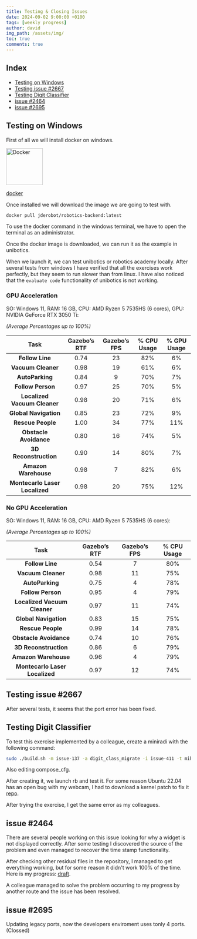 ```yaml
---
title: Testing & Closing Issues
date: 2024-09-02 9:00:00 +0100
tags: [weekly progress]
author: david
img_path: /assets/img/
toc: true
comments: true
---
```


## Index

- [Testing on Windows](#testing-on-windows)
- [Testing issue #2667](#testing-issue-2667)
- [Testing Digit Classifier](#testing-digit-classifier)
- [issue #2464](#issue-2464)
- [issue #2695](#issue-2695)

## Testing on Windows

First of all we will install docker on windows.

<img src="docker-desktop.jpg" alt="Docker" style="height: 100px;">

[docker](https://www.docker.com/products/docker-desktop/)

Once installed we will download the image we are going to test with.
```bash
docker pull jderobot/robotics-backend:latest
```

To use the docker command in the windows terminal, we have to open the terminal as an administrator.

Once the docker image is downloaded, we can run it as the example in unibotics.

When we launch it, we can test unibotics or robotics academy locally. After several tests from windows I have verified that all the exercises work perfectly, but they seem to run slower than from linux. I have also noticed that the `evaluate code` functionality of unibotics is not working.

### GPU Acceleration
SO: Windows 11, RAM: 16 GB, CPU: AMD Ryzen 5 7535HS (6 cores), GPU: NVIDIA GeForce RTX 3050 Ti:

*(Average Percentages up to 100%)*

| Task                     | Gazebo’s RTF | Gazebo’s FPS | % CPU Usage | % GPU Usage |
|:-------------------------:|:------------:|:------------:|:-----------:|:-----------:|
| **Follow Line**          | 0.74         | 23           | 82%         | 6%          |
| **Vacuum Cleaner**       | 0.98         | 19           | 61%         | 6%          |
| **AutoParking**          | 0.84         | 9            | 70%         | 7%          |
| **Follow Person**        | 0.97         | 25           | 70%         | 5%          |
| **Localized Vacuum Cleaner** | 0.98      | 20           | 71%         | 6%          |
| **Global Navigation**    | 0.85         | 23           | 72%         | 9%          |
| **Rescue People**        | 1.00         | 34           | 77%         | 11%         |
| **Obstacle Avoidance**   | 0.80         | 16           | 74%         | 5%          |
| **3D Reconstruction**    | 0.90         | 14           | 80%         | 7%          |
| **Amazon Warehouse**     | 0.98         | 7            | 82%         | 6%          |
| **Montecarlo Laser Localized** | 0.98    | 20           | 75%         | 12%         |


### No GPU Acceleration
SO: Windows 11, RAM: 16 GB, CPU: AMD Ryzen 5 7535HS (6 cores):

*(Average Percentages up to 100%)*

| Task                     | Gazebo’s RTF | Gazebo’s FPS | % CPU Usage |
|:-------------------------:|:------------:|:------------:|:-----------:|
| **Follow Line**          | 0.54         | 7            | 80%         |
| **Vacuum Cleaner**       | 0.98         | 11           | 75%         |
| **AutoParking**          | 0.75         | 4            | 78%         |
| **Follow Person**        | 0.95         | 4            | 79%         |
| **Localized Vacuum Cleaner** | 0.97      | 11           | 74%         |
| **Global Navigation**    | 0.83         | 15           | 75%         |
| **Rescue People**        | 0.99         | 14           | 78%         |
| **Obstacle Avoidance**   | 0.74         | 10           | 76%         |
| **3D Reconstruction**    | 0.86         | 6            | 79%         |
| **Amazon Warehouse**     | 0.96         | 4            | 79%         |
| **Montecarlo Laser Localized** | 0.97    | 12           | 74%         |

## Testing issue #2667

After several tests, it seems that the port error has been fixed.

## Testing Digit Classifier

To test this exercise implemented by a colleague, create a miniradi with the following command:
```bash
sudo ./build.sh -m issue-137 -a digit_class_migrate -i issue-411 -t mihit-test-dig
```
Also editing compose_cfg.

After creating it, we launch rb and test it. For some reason Ubuntu 22.04 has an open bug with my webcam, I had to download a kernel patch to fix it [repo](https://github.com/fus0g/Quanta-HD-User-Facing-0x0408-0x4035_linux.git).

After trying the exercise, I get the same error as my colleagues.


## issue #2464

There are several people working on this issue looking for why a widget is not displayed correctly. After some testing I discovered the source of the problem and even managed to recover the time stamp functionality. 

After checking other residual files in the repository, I managed to get everything working, but for some reason it didn't work 100% of the time. Here is my progress: [draft](https://github.com/JdeRobot/RoboticsAcademy/pull/2702).

A colleague managed to solve the problem occurring to my progress by another route and the issue has been resolved.

## issue #2695

Updating legacy ports, now the developers enviroment uses tonly 4 ports. (Clossed)